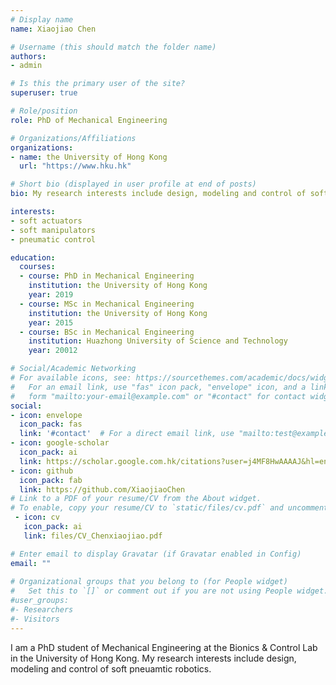```yaml
---
# Display name
name: Xiaojiao Chen

# Username (this should match the folder name)
authors:
- admin

# Is this the primary user of the site?
superuser: true

# Role/position
role: PhD of Mechanical Engineering

# Organizations/Affiliations
organizations:
- name: the University of Hong Kong
  url: "https://www.hku.hk"

# Short bio (displayed in user profile at end of posts)
bio: My research interests include design, modeling and control of soft pneuamtic robotics.

interests:
- soft actuators
- soft manipulators
- pneumatic control

education:
  courses:
  - course: PhD in Mechanical Engineering
    institution: the University of Hong Kong
    year: 2019
  - course: MSc in Mechanical Engineering
    institution: the University of Hong Kong
    year: 2015
  - course: BSc in Mechanical Engineering
    institution: Huazhong University of Science and Technology
    year: 20012

# Social/Academic Networking
# For available icons, see: https://sourcethemes.com/academic/docs/widgets/#icons
#   For an email link, use "fas" icon pack, "envelope" icon, and a link in the
#   form "mailto:your-email@example.com" or "#contact" for contact widget.
social:
- icon: envelope
  icon_pack: fas
  link: '#contact'  # For a direct email link, use "mailto:test@example.org".
- icon: google-scholar
  icon_pack: ai
  link: https://scholar.google.com.hk/citations?user=j4MF8HwAAAAJ&hl=en
- icon: github
  icon_pack: fab
  link: https://github.com/XiaojiaoChen
# Link to a PDF of your resume/CV from the About widget.
# To enable, copy your resume/CV to `static/files/cv.pdf` and uncomment the lines below.  
 - icon: cv
   icon_pack: ai
   link: files/CV_Chenxiaojiao.pdf

# Enter email to display Gravatar (if Gravatar enabled in Config)
email: ""
  
# Organizational groups that you belong to (for People widget)
#   Set this to `[]` or comment out if you are not using People widget.  
#user_groups:
#- Researchers
#- Visitors
---
```


I am a PhD student of Mechanical Engineering at the Bionics & Control Lab in the University of Hong Kong. My research interests include design, modeling and control of soft pneuamtic robotics.
